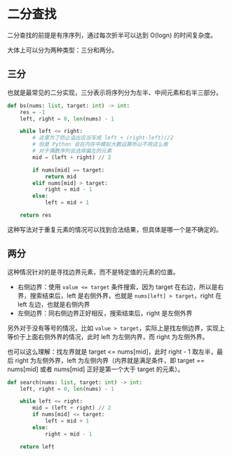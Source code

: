 # 二分查找

二分查找的前提是有序序列，通过每次折半可以达到 O(logn) 的时间复杂度。

大体上可以分为两种类型：三分和两分。

## 三分

也就是最常见的二分实现，三分表示将序列分为左半、中间元素和右半三部分。

```python
def bs(nums: list, target: int) -> int:
    res = -1
    left, right = 0, len(nums) - 1

    while left <= right:
        # 这里为了防止溢出应当写成 left + (right-left)//2
        # 但是 Python 会在内存中模拟大数运算所以不用这么做
        # 对于偶数序列会选择偏左的元素
        mid = (left + right) // 2

        if nums[mid] == target:
            return mid
        elif nums[mid] > target:
            right = mid - 1
        else:
            left = mid + 1

    return res
```

这种写法对于重复元素的情况可以找到合法结果，但具体是哪一个是不确定的。

## 两分

这种情况针对的是寻找边界元素，而不是特定值的元素的位置。

- 右侧边界：使用 `value <= target` 条件搜索，因为 target 在右边，所以是右界，搜索结束后，left 是右侧外界，也就是 `nums[left] > target`，right 在 left 左边，也就是右侧内界
- 左侧边界：同右侧边界正好相反，搜索结束后，right 是左侧外界

另外对于没有等号的情况，比如 `value > target`，实际上是找左侧边界，实现上等价于上面右侧外界的情况，此时 left 为左侧内界，而 right 为左侧外界。

也可以这么理解：找左界就是 target <= nums[mid]，此时 right - 1 取左半，最后 right 为左侧外界，left 为左侧内界（内界就是满足条件，即 target == nums[mid] 或者 nums[mid] 正好是第一个大于 target 的元素）。

```python
def search(nums: list, target: int) -> int:
    left, right = 0, len(nums) - 1

    while left <= right:
        mid = (left + right) // 2
        if nums[mid] <= target:
            left = mid + 1
        else:
            right = mid - 1

    return left
```
